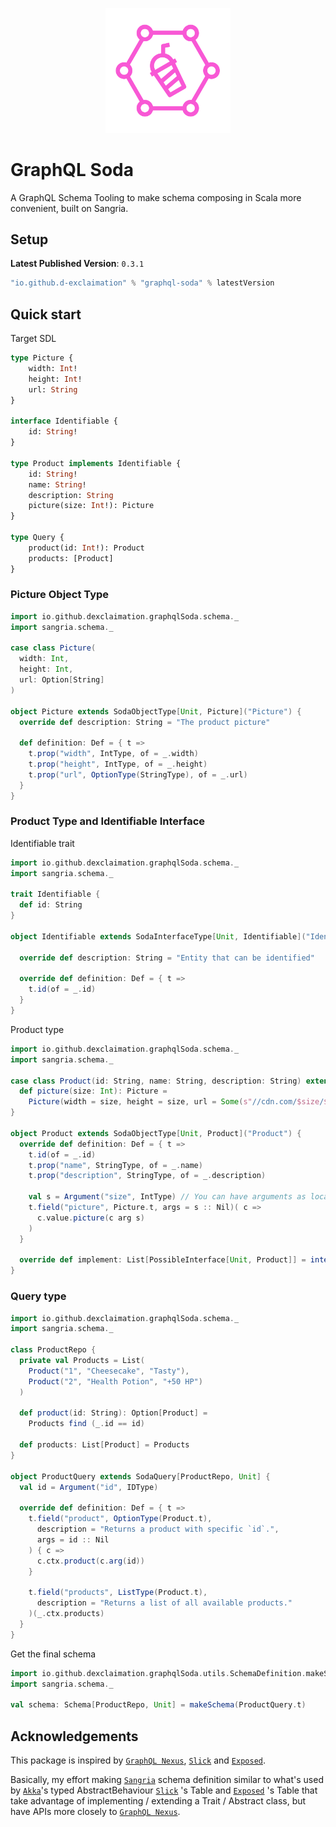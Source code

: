 <p align="center">
    <img src="./icon.png" width="200" />
</p>
<p align="center"> <h1>GraphQL Soda</h1></p>


A GraphQL Schema Tooling to make schema composing in Scala more convenient, built on Sangria.

## Setup

**Latest Published Version**: `0.3.1`

```sbt
"io.github.d-exclaimation" % "graphql-soda" % latestVersion
```

## Quick start

Target SDL

```graphql
type Picture {
    width: Int!
    height: Int!
    url: String
}

interface Identifiable {
    id: String!
}

type Product implements Identifiable {
    id: String!
    name: String!
    description: String
    picture(size: Int!): Picture
}

type Query {
    product(id: Int!): Product
    products: [Product]
}
```

### Picture Object Type

```scala
import io.github.dexclaimation.graphqlSoda.schema._
import sangria.schema._

case class Picture(
  width: Int,
  height: Int,
  url: Option[String]
)

object Picture extends SodaObjectType[Unit, Picture]("Picture") {
  override def description: String = "The product picture"

  def definition: Def = { t =>
    t.prop("width", IntType, of = _.width)
    t.prop("height", IntType, of = _.height)
    t.prop("url", OptionType(StringType), of = _.url)
  }
}
```

### Product Type and Identifiable Interface

Identifiable trait

```scala
import io.github.dexclaimation.graphqlSoda.schema._
import sangria.schema._

trait Identifiable {
  def id: String
}

object Identifiable extends SodaInterfaceType[Unit, Identifiable]("Identifiable") {

  override def description: String = "Entity that can be identified"

  override def definition: Def = { t =>
    t.id(of = _.id)
  }
}
```

Product type

```scala
import io.github.dexclaimation.graphqlSoda.schema._
import sangria.schema._

case class Product(id: String, name: String, description: String) extends Identifiable {
  def picture(size: Int): Picture =
    Picture(width = size, height = size, url = Some(s"//cdn.com/$size/$id.jpg"))
}

object Product extends SodaObjectType[Unit, Product]("Product") {
  override def definition: Def = { t =>
    t.id(of = _.id)
    t.prop("name", StringType, of = _.name)
    t.prop("description", StringType, of = _.description)

    val s = Argument("size", IntType) // You can have arguments as local variable (object global / static works fine)
    t.field("picture", Picture.t, args = s :: Nil)( c =>
      c.value.picture(c arg s)
    )
  }

  override def implement: List[PossibleInterface[Unit, Product]] = interfaces(Identifiable.t)
}
```

### Query type

```scala
import io.github.dexclaimation.graphqlSoda.schema._
import sangria.schema._

class ProductRepo {
  private val Products = List(
    Product("1", "Cheesecake", "Tasty"),
    Product("2", "Health Potion", "+50 HP")
  )

  def product(id: String): Option[Product] =
    Products find (_.id == id)

  def products: List[Product] = Products
}

object ProductQuery extends SodaQuery[ProductRepo, Unit] {
  val id = Argument("id", IDType)
  
  override def definition: Def = { t =>
    t.field("product", OptionType(Product.t),
      description = "Returns a product with specific `id`.",
      args = id :: Nil
    ) { c =>
      c.ctx.product(c.arg(id))
    }

    t.field("products", ListType(Product.t),
      description = "Returns a list of all available products."
    )(_.ctx.products)
  }
}
```

Get the final schema

```scala
import io.github.dexclaimation.graphqlSoda.utils.SchemaDefinition.makeSchema
import sangria.schema._

val schema: Schema[ProductRepo, Unit] = makeSchema(ProductQuery.t)
```

## Acknowledgements
This package is inspired by [`GraphQL Nexus`](https://github.com/graphql-nexus/nexus), [`Slick`](https://scala-slick.org/) and [`Exposed`](https://github.com/JetBrains/Exposed). 

Basically, my effort making [`Sangria`](https://github.com/sangria-graphql/sangria)
schema definition similar to what's used by [`Akka`](https://akka.io)'s typed AbstractBehaviour [`Slick`](https://scala-slick.org/) 's Table and [`Exposed`](https://github.com/JetBrains/Exposed) 's Table 
that take advantage of implementing / extending a Trait / Abstract class, but have APIs more closely to [`GraphQL Nexus`](https://github.com/graphql-nexus/nexus).
